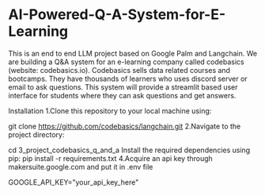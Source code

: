 # AI-Powered-Q-A-System-for-E-Learning
This is an end to end LLM project based on Google Palm and Langchain. We are building a Q&A system for an e-learning company called codebasics (website: codebasics.io). Codebasics sells data related courses and bootcamps. They have thousands of learners who uses discord server or email to ask questions. This system will provide a streamlit based user interface for students where they can ask questions and get answers.

Installation
1.Clone this repository to your local machine using:

  git clone https://github.com/codebasics/langchain.git
2.Navigate to the project directory:

  cd 3_project_codebasics_q_and_a
Install the required dependencies using pip:
  pip install -r requirements.txt
4.Acquire an api key through makersuite.google.com and put it in .env file

  GOOGLE_API_KEY="your_api_key_here"
